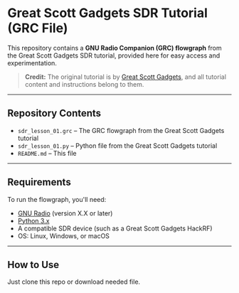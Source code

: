# Great Scott Gadgets SDR Tutorial (GRC File)

This repository contains a **GNU Radio Companion (GRC) flowgraph** from the Great Scott Gadgets SDR tutorial, provided here for easy access and experimentation.  

> **Credit:** The original tutorial is by [Great Scott Gadgets](https://greatscottgadgets.com/sdr/1/), and all tutorial content and instructions belong to them.

---

## Repository Contents

- `sdr_lesson_01.grc` – The GRC flowgraph from the Great Scott Gadgets tutorial
- `sdr_lesson_01.py` – Python file from the Great Scott Gadgets tutorial
- `README.md` – This file

---

## Requirements

To run the flowgraph, you'll need:

- [GNU Radio](https://www.gnuradio.org/) (version X.X or later)
- [Python 3.x](https://www.python.org/)
- A compatible SDR device (such as a Great Scott Gadgets HackRF)
- OS: Linux, Windows, or macOS

---

## How to Use

Just clone this repo or download needed file.
